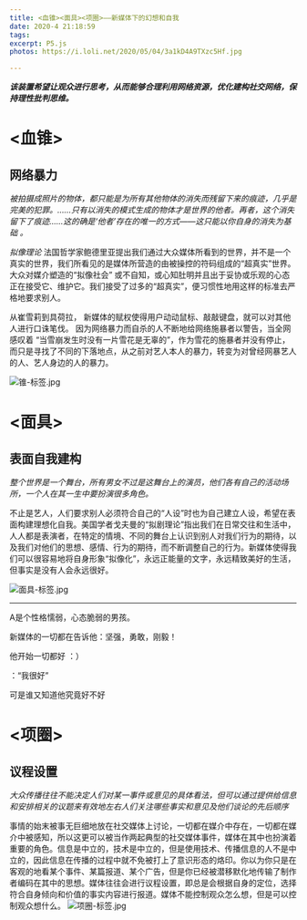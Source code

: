 ```yaml
---
title: <血锥><面具><项圈>——新媒体下的幻想和自我
date: 2020-4 21:18:59
tags:
excerpt: P5.js
photos: https://i.loli.net/2020/05/04/3a1kD4A9TXzc5Hf.jpg

---
```




***该装置希望让观众进行思考，从而能够合理利用网络资源，优化建构社交网络，保持理性批判思维。***

# <血锥>
## 网络暴力
*被拍摄成照片的物体，都只能是为所有其他物体的消失而残留下来的痕迹，几乎是完美的犯罪。……只有以消失的模式生成的物体才是世界的他者。再者，这个消失留下了痕迹……这的确是‘他者’存在的唯一的方式——这只能以你自身的消失为基础 。*

*拟像理论*
法国哲学家鲍德里亚提出我们通过大众媒体所看到的世界，并不是一个真实的世界，我们所看见的是媒体所营造的由被操控的符码组成的“超真实”世界。大众对媒介塑造的“拟像社会” 或不自知，或心知肚明并且出于妥协或乐观的心态正在接受它、维护它。我们接受了过多的“超真实”，便习惯性地用这样的标准去严格地要求别人。

从崔雪莉到具荷拉， 新媒体的赋权使得用户动动鼠标、敲敲键盘，就可以对其他人进行口诛笔伐。 因为网络暴力而自杀的人不断地给网络施暴者以警告，当全网感叹着 “当雪崩发生时没有一片雪花是无辜的”，作为雪花的施暴者并没有停止，而只是寻找了不同的下落地点，从之前对艺人本人的暴力，转变为对曾经网暴艺人的人、艺人身边的人的暴力。

![锥-标签.jpg](https://i.loli.net/2020/05/06/t4CSHnhq5fdWAXQ.jpg)

# <面具>
## 表面自我建构
*整个世界是一个舞台，所有男女不过是这舞台上的演员，他们各有自己的活动场所，一个人在其一生中要扮演很多角色。*

不止是艺人，人们要求别人必须符合自己的“人设”时也为自己建立人设，希望在表面构建理想化自我。美国学者戈夫曼的“拟剧理论”指出我们在日常交往和生活中，人人都是表演者，在特定的情境、不同的舞台上认识到别人对我们行为的期待，以及我们对他们的思想、感情、行为的期待，而不断调整自己的行为。新媒体使得我们可以很容易地将自身形象“拟像化”，永远正能量的文字，永远精致美好的生活，但事实是没有人会永远很好。

![面具-标签.jpg](https://i.loli.net/2020/05/06/AGtOyUPmIgnMNuS.jpg)

---
A是个性格懦弱，心态脆弱的男孩。

新媒体的一切都在告诉他：坚强，勇敢，刚毅！

他开始一切都好 ：）

：“我很好”

可是谁又知道他究竟好不好

# <项圈>
## 议程设置
*大众传播往往不能决定人们对某一事件或意见的具体看法，但可以通过提供给信息和安排相关的议题来有效地左右人们关注哪些事实和意见及他们谈论的先后顺序*


事情的始末被事无巨细地放在社交媒体上讨论，一切都在媒介中存在，一切都在媒介中被感知，所以这更可以被当作两起典型的社交媒体事件，媒体在其中也扮演着重要的角色。信息是中立的，技术是中立的，但是使用技术、传播信息的人不是中立的，因此信息在传播的过程中就不免被打上了意识形态的烙印。你以为你只是在客观的地看某个事件、某篇报道、某个广告，但是你已经被潜移默化地传输了制作者编码在其中的思想。媒体往往会进行议程设置，即总是会根据自身的定位，选择符合自身倾向和价值的事实内容进行报道。媒体不能控制观众怎么想，但是可以控制观众想什么。
![项圈-标签.jpg](https://i.loli.net/2020/05/06/adtfUJKYiIoHg1x.jpg)

